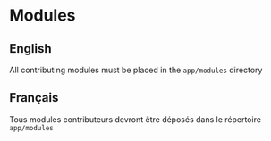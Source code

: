 # Modules

## English

All contributing modules must be placed in the `app/modules` directory

## Français

Tous modules contributeurs devront être déposés dans le répertoire `app/modules`